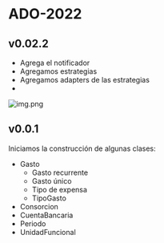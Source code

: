 # ADO-2022

## v0.02.2
- Agrega el notificador
- Agregamos estrategias
- Agregamos adapters de las estrategias
- 
![img.png](22Q1/ADO/worspace/TPO/assets/img.png)

## v0.0.1
Iniciamos la construcción de algunas clases:
- Gasto
  - Gasto recurrente
  - Gasto único
  - Tipo de expensa
  - TipoGasto
- Consorcion
- CuentaBancaria
- Periodo
- UnidadFuncional
